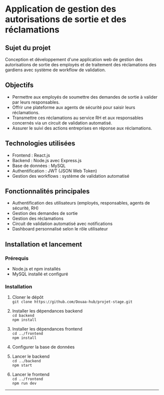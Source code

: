 # Application de gestion des autorisations de sortie et des réclamations

## Sujet du projet

Conception et développement d'une application web de gestion des autorisations de sortie des employés et de traitement des réclamations des gardiens avec système de workflow de validation.

## Objectifs

- Permettre aux employés de soumettre des demandes de sortie à valider par leurs responsables.
- Offrir une plateforme aux agents de sécurité pour saisir leurs réclamations.
- Transmettre ces réclamations au service RH et aux responsables concernés via un circuit de validation automatisé.
- Assurer le suivi des actions entreprises en réponse aux réclamations.

## Technologies utilisées

- Frontend : React.js
- Backend : Node.js avec Express.js
- Base de données : MySQL
- Authentification : JWT (JSON Web Token)
- Gestion des workflows : système de validation automatisé

## Fonctionnalités principales

- Authentification des utilisateurs (employés, responsables, agents de sécurité, RH)
- Gestion des demandes de sortie
- Gestion des réclamations
- Circuit de validation automatisé avec notifications
- Dashboard personnalisé selon le rôle utilisateur

## Installation et lancement

### Prérequis

- Node.js et npm installés
- MySQL installé et configuré

### Installation

1. Cloner le dépôt  
`git clone https://github.com/Douaa-hub/projet-stage.git`

2. Installer les dépendances backend  
`cd backend`  
`npm install`

3. Installer les dépendances frontend  
`cd ../frontend`  
`npm install`

4. Configurer la base de données

5. Lancer le backend  
`cd ../backend`  
`npm start`

6. Lancer le frontend  
`cd ../frontend`  
`npm run dev`

---



